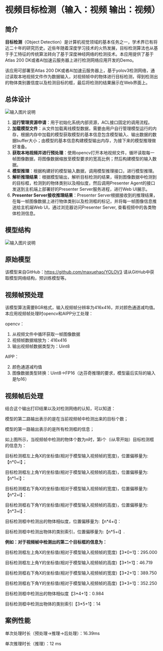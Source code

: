 # 视频目标检测（输入：视频 输出：视频）

## 简介

**目标检测**（Object Detection）是计算机视觉领域的基本任务之一，学术界已有将近二十年的研究历史。近些年随着深度学习技术的火热发展，目标检测算法也从基于手工特征的传统算法转向了基于深度神经网络的检测技术。本应用提供了基于Atlas 200 DK或者AI加速云服务器上进行检测网络应用开发的Demo。

该应用可部署至Atlas 200 DK或者AI加速云服务器上，基于yolov3检测网络，通过读取本地视频文件作为数据输入，对视频帧中的物体进行目标检测，得到检测出的物体类别置信度以及检测目标的框，最后将检测的结果展示在Web界面上。

## 总体设计

![输入图片说明](https://images.gitee.com/uploads/images/2020/0811/095027_99b00e49_5408865.png "1.png")


1. **运行管理资源申请**：用于初始化系统内部资源，ACL接口固定的调用流程。
2. **加载模型文件**：从文件加载离线模型数据，需要由用户自行管理模型运行的内存，根据内存中加载的模型获取模型的基本信息包含模型输入、输出数据的数据buffer大小；由模型的基本信息构建模型输出内存，为接下来的模型推理做好准备。
3. **获取本地视频并进行预处理**：使用opencv打开本地视频文件，循环读取每一帧图像数据，将图像数据缩放至模型要求的宽高比例；然后构建模型的输入数据。
4. **模型推理**：根据构建好的模型输入数据，调用模型推理接口，进行模型推理。
5. **解析推理结果**：根据模型输出，解析目标检测的结果，得到图像数据中检测到的目标框，检测到的物体类别以及相似度，然后调用Presenter Agent的接口发送到主机端上部署好的Presenter Server服务进程，进行Web UI展示。
6. **Presenter Server接收推理结果**：Presenter Server根据接收到的推理结果，在每一帧图像数据上进行物体类别以及检测框的标记，并将每一帧图像信息推送给主机端Web Ul，通过浏览器访问Presenter Server, 查看视频中的各类物体检测信息。



## 模型结构

![输入图片说明](https://images.gitee.com/uploads/images/2020/0811/095451_1f7f1b91_5408865.jpeg "yolov3_416网络结构图.jpg")

## 原始模型

该模型来自GitHub：https://github.com/maxuehao/YOLOV3 请从GitHub中获取模型网络结构，预训练模型等。

## 视频帧预处理

该模型算法需要BGR格式，输入视频帧分辨率为416x416，并对颜色通道减均值。本应用视频帧处理时opencv和AIPP分工处理：

opencv：

1. 从视频文件中循环获取一帧图像数据
2. 视频帧数据缩放为：416x416
3. 输出视频帧数据类型为：Uint8



AIPP：

2. 颜色通道减均值
3. 图像数据类型转换：Uint8->FP16（达芬奇推理的要求，模型最后实际的输入是fp16）

## 视频帧后处理


结合这个输出打印结果以及对检测网络的认知，可以知道：

模型的第二路输出表示的是在当前视频帧中检测出来的目标个数；

模型的第一路输出表示的是所有检测框的信息；

如上图所示，当视频帧中检测的物体个数为n时，第i个（i从零开始）目标检测框的信息为：

目标检测框左上角X的坐标值(相对于模型输入视频帧的宽度)，位置偏移量为:【n*0+i】；

目标检测框左上角Y的坐标值(相对于模型输入视频帧的高度)，位置偏移量为:【n*1+i】：

目标检测框右下角X的坐标值(相对于模型输入视频帧的宽度)，位置偏移量为:【n*2+i】：

目标检测框右下角Y的坐标值(相对于模型输入视频帧的高度)，位置偏移量为:【n*3+i】：

目标检测框中检测出的物体相似度，位置偏移量为:【n*4+i】：

目标检测框中检测出物体的类别索引，位置偏移量为:【n*5+i】.

**例如：对于视频帧中检测出的第二个目标框的信息为：**

目标检测框左上角X的坐标值(相对于模型输入视频帧的宽度)【3*0+1】：295.000

目标检测框左上角Y的坐标值(相对于模型输入视频帧的高度)【3*1+1】：46.719

目标检测框右下角X的坐标值(相对于模型输入视频帧的宽度)【3*2+1】：389.750

目标检测框右下角Y的坐标值(相对于模型输入视频帧的高度)【3*3+1】：352.250

目标检测框中检测出的物体相似度【3*4+1】：0.984

目标检测框中检测出物体的类别索引【3*5+1】：14

## 案例性能

单次处理时长（预处理->推理->后处理）：16.39ms

单次推理时长（推理）：12 ms

